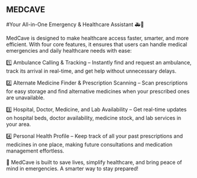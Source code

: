 ## MEDCAVE
#Your All-in-One Emergency & Healthcare Assistant 🚑📲

MedCave is designed to make healthcare access faster, smarter, and more efficient. With four core features, it ensures that users can handle medical emergencies and daily healthcare needs with ease:

1️⃣ Ambulance Calling & Tracking – Instantly find and request an ambulance, track its arrival in real-time, and get help without unnecessary delays.

2️⃣ Alternate Medicine Finder & Prescription Scanning – Scan prescriptions for easy storage and find alternative medicines when your prescribed ones are unavailable.

3️⃣ Hospital, Doctor, Medicine, and Lab Availability – Get real-time updates on hospital beds, doctor availability, medicine stock, and lab services in your area.

4️⃣ Personal Health Profile – Keep track of all your past prescriptions and medicines in one place, making future consultations and medication management effortless.

🚀 MedCave is built to save lives, simplify healthcare, and bring peace of mind in emergencies. A smarter way to stay prepared!